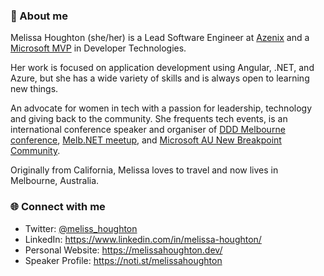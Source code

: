 ### 👋 About me

Melissa Houghton (she/her) is a Lead Software Engineer at [Azenix](https://www.azenix.com.au/) and a [Microsoft MVP](https://mvp.microsoft.com/) in Developer Technologies.

Her work is focused on application development using Angular, .NET, and Azure, but she has a wide variety of skills and is always open to learning new things.

An advocate for women in tech with a passion for leadership, technology and giving back to the community. She frequents tech events, is an international conference speaker and organiser of [DDD Melbourne conference](https://www.dddmelbourne.com/), [Melb․NET meetup](https://www.meetup.com/en-AU/Melb-NET-Meetup), and [Microsoft AU New Breakpoint Community](https://github.com/AussieAzureDevs/New-Breakpoint).

Originally from California, Melissa loves to travel and now lives in Melbourne, Australia.

### 🌐 Connect with me

- Twitter: [@meliss_houghton](https://twitter.com/meliss_houghton)
- LinkedIn: https://www.linkedin.com/in/melissa-houghton/
- Personal Website: https://melissahoughton.dev/
- Speaker Profile: https://noti.st/melissahoughton
